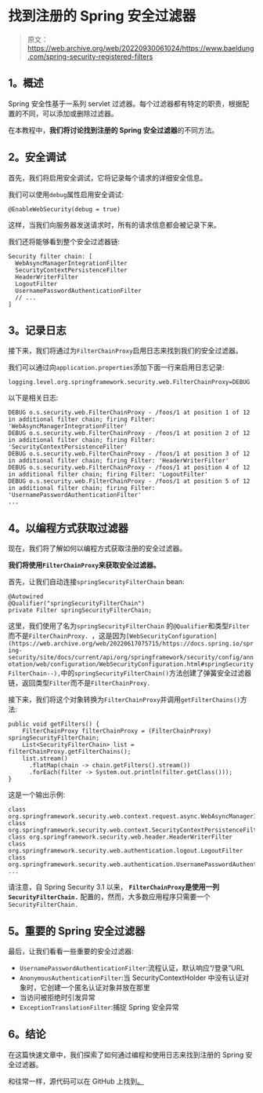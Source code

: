 # 找到注册的 Spring 安全过滤器

> 原文：<https://web.archive.org/web/20220930061024/https://www.baeldung.com/spring-security-registered-filters>

## **1。概述**

Spring 安全性基于一系列 servlet 过滤器。每个过滤器都有特定的职责，根据配置的不同，可以添加或删除过滤器。

在本教程中，**我们将讨论找到注册的 Spring 安全过滤器**的不同方法。

## **2。安全调试**

首先，我们将启用安全调试，它将记录每个请求的详细安全信息。

我们可以使用`debug`属性启用安全调试:

```
@EnableWebSecurity(debug = true)
```

这样，当我们向服务器发送请求时，所有的请求信息都会被记录下来。

我们还将能够看到整个安全过滤器链:

```
Security filter chain: [
  WebAsyncManagerIntegrationFilter
  SecurityContextPersistenceFilter
  HeaderWriterFilter
  LogoutFilter
  UsernamePasswordAuthenticationFilter
  // ...
]
```

## **3。记录日志**

接下来，我们将通过为`FilterChainProxy`启用日志来找到我们的安全过滤器。

我们可以通过向`application.properties`添加下面一行来启用日志记录:

```
logging.level.org.springframework.security.web.FilterChainProxy=DEBUG
```

以下是相关日志:

```
DEBUG o.s.security.web.FilterChainProxy - /foos/1 at position 1 of 12 in additional filter chain; firing Filter: 'WebAsyncManagerIntegrationFilter'
DEBUG o.s.security.web.FilterChainProxy - /foos/1 at position 2 of 12 in additional filter chain; firing Filter: 'SecurityContextPersistenceFilter'
DEBUG o.s.security.web.FilterChainProxy - /foos/1 at position 3 of 12 in additional filter chain; firing Filter: 'HeaderWriterFilter'
DEBUG o.s.security.web.FilterChainProxy - /foos/1 at position 4 of 12 in additional filter chain; firing Filter: 'LogoutFilter'
DEBUG o.s.security.web.FilterChainProxy - /foos/1 at position 5 of 12 in additional filter chain; firing Filter: 'UsernamePasswordAuthenticationFilter'
...
```

## **4。以编程方式获取过滤器**

现在，我们将了解如何以编程方式获取注册的安全过滤器。

**我们将使用`FilterChainProxy`来获取安全过滤器。**

首先，让我们自动连接`springSecurityFilterChain` bean:

```
@Autowired
@Qualifier("springSecurityFilterChain")
private Filter springSecurityFilterChain;
```

这里，我们使用了名为`springSecurityFilterChain` 的`@Qualifier`和类型`Filter`而不是`FilterChainProxy. `，这是因为`[WebSecurityConfiguration](https://web.archive.org/web/20220617075715/https://docs.spring.io/spring-security/site/docs/current/api/org/springframework/security/config/annotation/web/configuration/WebSecurityConfiguration.html#springSecurityFilterChain--),`中的`springSecurityFilterChain()`方法创建了弹簧安全过滤器链，返回类型`Filter`而不是`FilterChainProxy.`

接下来，我们将这个对象转换为`FilterChainProxy`并调用`getFilterChains()`方法:

```
public void getFilters() {
    FilterChainProxy filterChainProxy = (FilterChainProxy) springSecurityFilterChain;
    List<SecurityFilterChain> list = filterChainProxy.getFilterChains();
    list.stream()
      .flatMap(chain -> chain.getFilters().stream()) 
      .forEach(filter -> System.out.println(filter.getClass()));
}
```

这是一个输出示例:

```
class org.springframework.security.web.context.request.async.WebAsyncManagerIntegrationFilter
class org.springframework.security.web.context.SecurityContextPersistenceFilter
class org.springframework.security.web.header.HeaderWriterFilter
class org.springframework.security.web.authentication.logout.LogoutFilter
class org.springframework.security.web.authentication.UsernamePasswordAuthenticationFilter
...
```

请注意，自 Spring Security 3.1 以来， **`FilterChainProxy`是使用一列`SecurityFilterChain.`** 配置的，然而，大多数应用程序只需要一个`SecurityFilterChain.`

## **5。重要的 Spring 安全过滤器**

最后，让我们看看一些重要的安全过滤器:

*   `UsernamePasswordAuthenticationFilter`:流程认证，默认响应“/登录”URL
*   `AnonymousAuthenticationFilter`:当 SecurityContextHolder 中没有认证对象时，它创建一个匿名认证对象并放在那里
*   当访问被拒绝时引发异常
*   `ExceptionTranslationFilter`:捕捉 Spring 安全异常

## **6。结论**

在这篇快速文章中，我们探索了如何通过编程和使用日志来找到注册的 Spring 安全过滤器。

和往常一样，源代码可以在 GitHub 上找到[。](https://web.archive.org/web/20220617075715/https://github.com/eugenp/tutorials/tree/master/spring-security-modules/spring-security-web-boot-1)